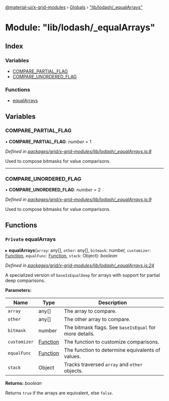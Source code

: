 [@material-ui/x-grid-modules](../README.md) › [Globals](../globals.md) › ["lib/lodash/\_equalArrays"](_lib_lodash__equalarrays_.md)

# Module: "lib/lodash/\_equalArrays"

## Index

### Variables

- [COMPARE_PARTIAL_FLAG](_lib_lodash__equalarrays_.md#compare_partial_flag)
- [COMPARE_UNORDERED_FLAG](_lib_lodash__equalarrays_.md#compare_unordered_flag)

### Functions

- [equalArrays](_lib_lodash__equalarrays_.md#private-equalarrays)

## Variables

### COMPARE_PARTIAL_FLAG

• **COMPARE_PARTIAL_FLAG**: _number_ = 1

_Defined in [packages/grid/x-grid-modules/lib/lodash/\_equalArrays.js:8](https://github.com/mui-org/material-ui-x/blob/a679779/packages/grid/x-grid-modules/lib/lodash/_equalArrays.js#L8)_

Used to compose bitmasks for value comparisons.

---

### COMPARE_UNORDERED_FLAG

• **COMPARE_UNORDERED_FLAG**: _number_ = 2

_Defined in [packages/grid/x-grid-modules/lib/lodash/\_equalArrays.js:9](https://github.com/mui-org/material-ui-x/blob/a679779/packages/grid/x-grid-modules/lib/lodash/_equalArrays.js#L9)_

Used to compose bitmasks for value comparisons.

## Functions

### `Private` equalArrays

▸ **equalArrays**(`array`: any[], `other`: any[], `bitmask`: number, `customizer`: [Function](../interfaces/_src_utils_utils_.debouncedfunction.md#function), `equalFunc`: [Function](../interfaces/_src_utils_utils_.debouncedfunction.md#function), `stack`: Object): _boolean_

_Defined in [packages/grid/x-grid-modules/lib/lodash/\_equalArrays.js:24](https://github.com/mui-org/material-ui-x/blob/a679779/packages/grid/x-grid-modules/lib/lodash/_equalArrays.js#L24)_

A specialized version of `baseIsEqualDeep` for arrays with support for
partial deep comparisons.

**Parameters:**

| Name         | Type                                                                      | Description                                            |
| ------------ | ------------------------------------------------------------------------- | ------------------------------------------------------ |
| `array`      | any[]                                                                     | The array to compare.                                  |
| `other`      | any[]                                                                     | The other array to compare.                            |
| `bitmask`    | number                                                                    | The bitmask flags. See `baseIsEqual` for more details. |
| `customizer` | [Function](../interfaces/_src_utils_utils_.debouncedfunction.md#function) | The function to customize comparisons.                 |
| `equalFunc`  | [Function](../interfaces/_src_utils_utils_.debouncedfunction.md#function) | The function to determine equivalents of values.       |
| `stack`      | Object                                                                    | Tracks traversed `array` and `other` objects.          |

**Returns:** _boolean_

Returns `true` if the arrays are equivalent, else `false`.

